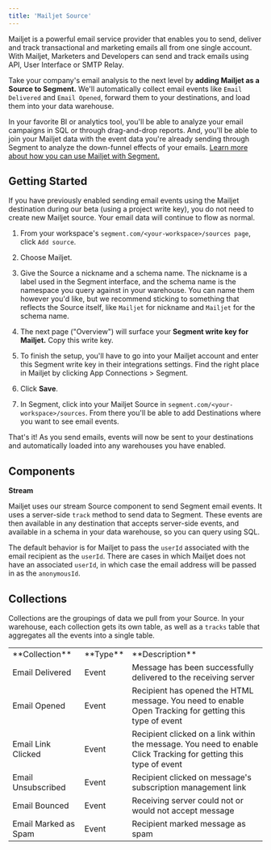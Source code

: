 ```yaml
---
title: 'Mailjet Source'
---
```

Mailjet is a powerful email service provider that enables you to send, deliver and track transactional and marketing emails all from one single account. With Mailjet, Marketers and Developers can send and track emails using API, User Interface or SMTP Relay. <!-- [Visit Website]() -->

Take your company's email analysis to the next level by **adding Mailjet as a Source to Segment.** We'll automatically collect email events like `Email Delivered` and `Email Opened`, forward them to your destinations, and load them into your data warehouse. 

In your favorite BI or analytics tool, you'll be able to analyze your email campaigns in SQL or through drag-and-drop reports. And, you'll be able to join your Mailjet data with the event data you're already sending through Segment to analyze the down-funnel effects of your emails. [Learn more about how you can use Mailjet with Segment.](/sources/mailjet)

## Getting Started

If you have previously enabled sending email events using the Mailjet destination during our beta (using a project write key), you do not need to create new Mailjet source. Your email data will continue to flow as normal.

1. From your workspace's `segment.com/<your-workspace>/sources page`, click `Add source`.

2. Choose Mailjet.

3. Give the Source a nickname and a schema name. The nickname is a label used in the Segment interface, and the schema name is the namespace you query against in your warehouse. You can name them however you'd like, but we recommend sticking to something that reflects the Source itself, like `Mailjet` for nickname and `Mailjet` for the schema name.

4. The next page ("Overview") will surface your **Segment write key for Mailjet.** Copy this write key. 

5. To finish the setup, you'll have to go into your Mailjet account and enter this Segment write key in their integrations settings. Find the right place in Mailjet by clicking App Connections > Segment.

6. Click **Save**.

7. In Segment, click into your Mailjet Source in `segment.com/<your-workspace>/sources`. From there you'll be able to add Destinations where you want to see email events.

That's it! As you send emails, events will now be sent to your destinations and automatically loaded into any warehouses you have enabled. 

## Components

**Stream**

Mailjet uses our stream Source component to send Segment email events. It uses a server-side `track` method to send data to Segment. These events are then available in any destination that accepts server-side events, and available in a schema in your data warehouse, so you can query using SQL. 

The default behavior is for Mailjet to pass the `userId` associated with the email recipient as the `userId`. There are cases in which Mailjet does not have an associated `userId`, in which case the email address will be passed in as the `anonymousId`. 

## Collections

Collections are the groupings of data we pull from your Source. In your warehouse, each collection gets its own table, as well as a `tracks` table that aggregates all the events into a single table. 

<table>
  <tr>
    <td>**Collection**</td>
    <td>**Type**</td>
    <td>**Description**</td>
  </tr>
  <tr>
    <td>Email Delivered</td>
    <td>Event</td>
    <td>Message has been successfully delivered to the receiving server</td>
  </tr>
  <tr>
    <td>Email Opened</td>
    <td>Event</td>
    <td>Recipient has opened the HTML message. You need to enable Open Tracking for getting this type of event</td>
  </tr>
    <tr>
    <td>Email Link Clicked</td>
    <td>Event</td>
    <td>Recipient clicked on a link within the message. You need to enable Click Tracking for getting this type of event</td>
  </tr>
    <tr>
    <td>Email Unsubscribed</td>
    <td>Event</td>
    <td>Recipient clicked on message's subscription management link</td>
  </tr>
    <tr>
    <td>Email Bounced</td>
    <td>Event</td>
    <td>Receiving server could not or would not accept message</td>
  </tr>
    <tr>
    <td>Email Marked as Spam</td>
    <td>Event</td>
    <td>Recipient marked message as spam</td>
  </tr>
</table>

<!-- Example: To query the Email Delivered table, you'd write a query like this:

```sql
select *
from Mailjet.email_delivered
```


<table>
</table>
 -->

<!--  ## Send data to Mailjet

The Mailjet Source works better when you also connect Mailjet as a destination. With the Mailjet **Destination**, you can use Segment to send Mailjet user and event data from which you trigger email campaigns. Want to start sending website or mobile data **_TO_** Mailjet? Head on over to our [Mailjet destination docs](/docs/connections/destinations/catalog/mailjet/). -->
